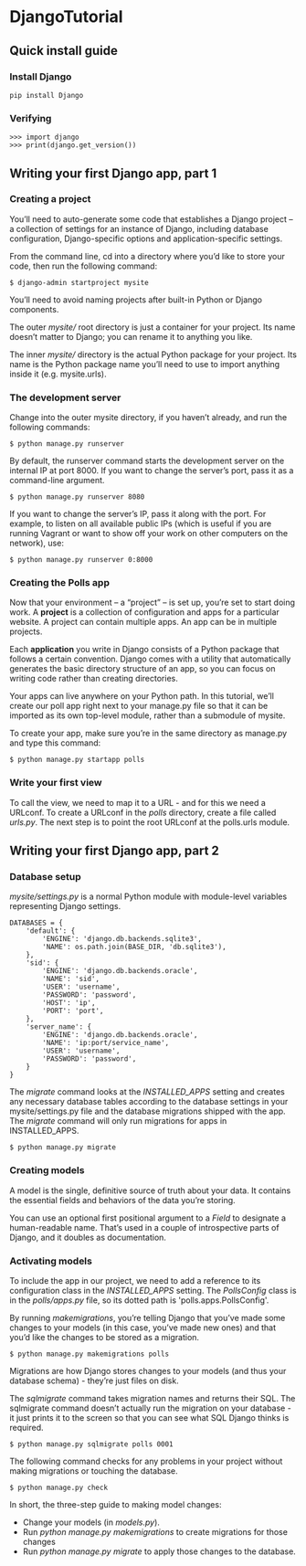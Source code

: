 # DjangoTutorial

## Quick install guide

### Install Django

    pip install Django

### Verifying

    >>> import django
    >>> print(django.get_version())

## Writing your first Django app, part 1

### Creating a project

You’ll need to auto-generate some code that establishes a Django project – a collection of settings for an instance of Django, including database configuration, Django-specific options and application-specific settings.

From the command line, cd into a directory where you’d like to store your code, then run the following command:

    $ django-admin startproject mysite

You’ll need to avoid naming projects after built-in Python or Django components.

The outer _mysite/_ root directory is just a container for your project. Its name doesn’t matter to Django; you can rename it to anything you like.

The inner _mysite/_ directory is the actual Python package for your project. Its name is the Python package name you’ll need to use to import anything inside it (e.g. mysite.urls).

### The development server

Change into the outer mysite directory, if you haven’t already, and run the following commands:

    $ python manage.py runserver

By default, the runserver command starts the development server on the internal IP at port 8000. If you want to change the server’s port, pass it as a command-line argument.

    $ python manage.py runserver 8080

If you want to change the server’s IP, pass it along with the port. For example, to listen on all available public IPs (which is useful if you are running Vagrant or want to show off your work on other computers on the network), use:

    $ python manage.py runserver 0:8000

### Creating the Polls app

Now that your environment – a “project” – is set up, you’re set to start doing work. A **project** is a collection of configuration and apps for a particular website. A project can contain multiple apps. An app can be in multiple projects.

Each **application** you write in Django consists of a Python package that follows a certain convention. Django comes with a utility that automatically generates the basic directory structure of an app, so you can focus on writing code rather than creating directories.

Your apps can live anywhere on your Python path. In this tutorial, we’ll create our poll app right next to your manage.py file so that it can be imported as its own top-level module, rather than a submodule of mysite.

To create your app, make sure you’re in the same directory as manage.py and type this command:

    $ python manage.py startapp polls

### Write your first view

To call the view, we need to map it to a URL - and for this we need a URLconf. To create a URLconf in the _polls_ directory, create a file called _urls.py_. The next step is to point the root URLconf at the polls.urls module.

## Writing your first Django app, part 2

### Database setup

_mysite/settings.py_ is a normal Python module with module-level variables representing Django settings.

    DATABASES = {
        'default': {
            'ENGINE': 'django.db.backends.sqlite3',
            'NAME': os.path.join(BASE_DIR, 'db.sqlite3'),
        },
        'sid': {
            'ENGINE': 'django.db.backends.oracle',
            'NAME': 'sid',
            'USER': 'username',
            'PASSWORD': 'password',
            'HOST': 'ip',
            'PORT': 'port',
        },
        'server_name': {
            'ENGINE': 'django.db.backends.oracle',
            'NAME': 'ip:port/service_name',
            'USER': 'username',
            'PASSWORD': 'password',
        }
    }

The _migrate_ command looks at the _INSTALLED\_APPS_ setting and creates any necessary database tables according to the database settings in your mysite/settings.py file and the database migrations shipped with the app. The _migrate_ command will only run migrations for apps in INSTALLED_APPS.

    $ python manage.py migrate

### Creating models

A model is the single, definitive source of truth about your data. It contains the essential fields and behaviors of the data you’re storing.

You can use an optional first positional argument to a _Field_ to designate a human-readable name. That’s used in a couple of introspective parts of Django, and it doubles as documentation.

### Activating models

To include the app in our project, we need to add a reference to its configuration class in the _INSTALLED\_APPS_ setting. The _PollsConfig_ class is in the _polls/apps.py_ file, so its dotted path is 'polls.apps.PollsConfig'.

By running _makemigrations_, you’re telling Django that you’ve made some changes to your models (in this case, you’ve made new ones) and that you’d like the changes to be stored as a migration.

    $ python manage.py makemigrations polls

Migrations are how Django stores changes to your models (and thus your database schema) - they’re just files on disk.

The _sqlmigrate_ command takes migration names and returns their SQL. The sqlmigrate command doesn’t actually run the migration on your database - it just prints it to the screen so that you can see what SQL Django thinks is required.

    $ python manage.py sqlmigrate polls 0001

The following command checks for any problems in your project without making migrations or touching the database.

    $ python manage.py check

In short, the three-step guide to making model changes:

* Change your models (in _models.py_).
* Run _python manage.py makemigrations_ to create migrations for those changes
* Run _python manage.py migrate_ to apply those changes to the database.